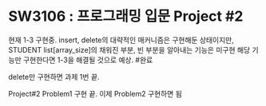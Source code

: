 # SW3106 : 프로그래밍 입문 Project #2

현재 1-3 구현중. insert, delete의 대략적인 매커니즘은 구현해둔 상태이지만, STUDENT list[array_size]의 채워진 부분, 빈 부분을 알아내는 기능은 미구현
해당 기능만 구현한다면 1-3을 해결될 것으로 예상. #완료

delete만 구현하면 과제 1번 끝.

Project#2 Problem1 구현 끝.
이제 Problem2 구현하면 됨